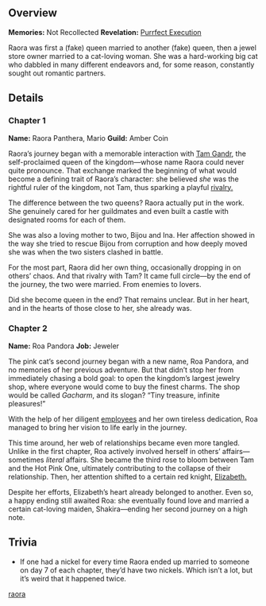 <!-- title: Raora Panthera -->
<!-- quote: She is FA KE! She is FA KE!-->
<!-- chapters: -1 -->
<!-- images: (Raora's Chapter 1 Profile), (Raora in Justice HQ), (Raora's Chapter 2 Profile), (Raora in Chapter 2's Ending) -->
<!-- model: false -->

## Overview

**Memories:** Not Recollected
**Revelation:** [Purrfect Execution](#entry:purrfect-execution-entry)

Raora was first a (fake) queen married to another (fake) queen, then a jewel store owner married to a cat-loving woman. She was a hard-working big cat who dabbled in many different endeavors and, for some reason, constantly sought out romantic partners.

## Details

### Chapter 1

**Name:** Raora Panthera, Mario
**Guild:** Amber Coin

Raora’s journey began with a memorable interaction with [Tam Gandr](#entry:kronii-entry), the self-proclaimed queen of the kingdom—whose name Raora could never quite pronounce. That exchange marked the beginning of what would become a defining trait of Raora’s character: she believed _she_ was the rightful ruler of the kingdom, not Tam, thus sparking a playful [rivalry.](https://www.youtube.com/live/8ybUOw9NhMc?feature=shared&t=13146)

The difference between the two queens? Raora actually put in the work. She genuinely cared for her guildmates and even built a castle with designated rooms for each of them.

She was also a loving mother to two, Bijou and Ina. Her affection showed in the way she tried to rescue Bijou from corruption and how deeply moved she was when the two sisters clashed in battle.

For the most part, Raora did her own thing, occasionally dropping in on others’ chaos. And that rivalry with Tam? It came full circle—by the end of the journey, the two were married. From enemies to lovers.

Did she become queen in the end? That remains unclear. But in her heart, and in the hearts of those close to her, she already was.

### Chapter 2

**Name:** Roa Pandora
**Job:** Jeweler

The pink cat’s second journey began with a new name, Roa Pandora, and no memories of her previous adventure. But that didn’t stop her from immediately chasing a bold goal: to open the kingdom’s largest jewelry shop, where everyone would come to buy the finest charms. The shop would be called _Gacharm_, and its slogan? “Tiny treasure, infinite pleasures!”

With the help of her diligent [employees](https://www.youtube.com/live/i54lsw-XjDA?t=692) and her own tireless dedication, Roa managed to bring her vision to life early in the journey.

This time around, her web of relationships became even more tangled. Unlike in the first chapter, Roa actively involved herself in others’ affairs—sometimes _literal_ affairs. She became the third rose to bloom between Tam and the Hot Pink One, ultimately contributing to the collapse of their relationship. Then, her attention shifted to a certain red knight, [Elizabeth.](https://www.youtube.com/live/m2OG5auudrQ?si=8Q0YfMORv-AQL_qj&t=11014)

Despite her efforts, Elizabeth’s heart already belonged to another. Even so, a happy ending still awaited Roa: she eventually found love and married a certain cat-loving maiden, Shakira—ending her second journey on a high note.

## Trivia

- If one had a nickel for every time Raora ended up married to someone on day 7 of each chapter, they’d have two nickels. Which isn’t a lot, but it’s weird that it happened twice.

[raora](#easter:easter-raora)
